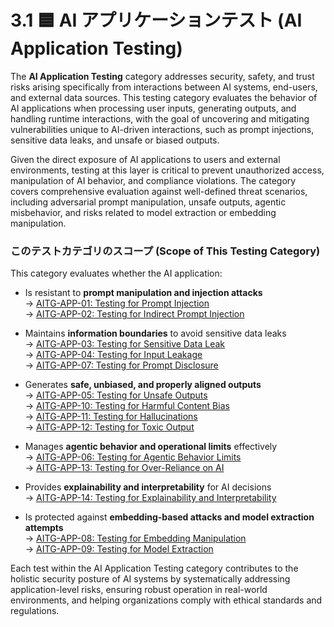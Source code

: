 
# 3.1 🟦 AI アプリケーションテスト (AI Application Testing)

The **AI Application Testing** category addresses security, safety, and trust risks arising specifically from interactions between AI systems, end-users, and external data sources. This testing category evaluates the behavior of AI applications when processing user inputs, generating outputs, and handling runtime interactions, with the goal of uncovering and mitigating vulnerabilities unique to AI-driven interactions, such as prompt injections, sensitive data leaks, and unsafe or biased outputs.

Given the direct exposure of AI applications to users and external environments, testing at this layer is critical to prevent unauthorized access, manipulation of AI behavior, and compliance violations. The category covers comprehensive evaluation against well-defined threat scenarios, including adversarial prompt manipulation, unsafe outputs, agentic misbehavior, and risks related to model extraction or embedding manipulation.

### このテストカテゴリのスコープ (Scope of This Testing Category)

This category evaluates whether the AI application:

- Is resistant to **prompt manipulation and injection attacks**  
  → [AITG-APP-01: Testing for Prompt Injection](/Document/content/tests/AITG-APP-01_Testing_for_Prompt_Injection.md)  
  → [AITG-APP-02: Testing for Indirect Prompt Injection](/Document/content/tests/AITG-APP-02_Testing_for_Indirect_Prompt_Injection.md)

- Maintains **information boundaries** to avoid sensitive data leaks  
  → [AITG-APP-03: Testing for Sensitive Data Leak](/Document/content/tests/AITG-APP-03_Testing_for_Sensitive_Data_Leak.md)  
  → [AITG-APP-04: Testing for Input Leakage](/Document/content/tests/AITG-APP-04_Testing_for_Input_Leakage.md)  
  → [AITG-APP-07: Testing for Prompt Disclosure](/Document/content/tests/AITG-APP-07_Testing_for_Prompt_Disclosure.md)

- Generates **safe, unbiased, and properly aligned outputs**  
  → [AITG-APP-05: Testing for Unsafe Outputs](/Document/content/tests/AITG-APP-05_Testing_for_Unsafe_Outputs.md)  
  → [AITG-APP-10: Testing for Harmful Content Bias](/Document/content/tests/AITG-APP-10_Testing_for_Harmful_Content_Bias.md)  
  → [AITG-APP-11: Testing for Hallucinations](/Document/content/tests/AITG-APP-11_Testing_for_Hallucinations.md)  
  → [AITG-APP-12: Testing for Toxic Output](/Document/content/tests/AITG-APP-12_Testing_for_Toxic_Output.md)

- Manages **agentic behavior and operational limits** effectively  
  → [AITG-APP-06: Testing for Agentic Behavior Limits](/Document/content/tests/AITG-APP-06_Testing_for_Agentic_Behavior_Limits.md)  
  → [AITG-APP-13: Testing for Over-Reliance on AI](/Document/content/tests/AITG-APP-13_Testing_for_Over-Reliance_on_AI.md)

- Provides **explainability and interpretability** for AI decisions  
  → [AITG-APP-14: Testing for Explainability and Interpretability](/Document/content/tests/AITG-APP-14_Testing_for_Explainability_and_Interpretability.md)

- Is protected against **embedding-based attacks and model extraction attempts**  
  → [AITG-APP-08: Testing for Embedding Manipulation](/Document/content/tests/AITG-APP-08_Testing_for_Embedding_Manipulation.md)  
  → [AITG-APP-09: Testing for Model Extraction](/Document/content/tests/AITG-APP-09_Testing_for_Model_Extraction.md)

Each test within the AI Application Testing category contributes to the holistic security posture of AI systems by systematically addressing application-level risks, ensuring robust operation in real-world environments, and helping organizations comply with ethical standards and regulations.
